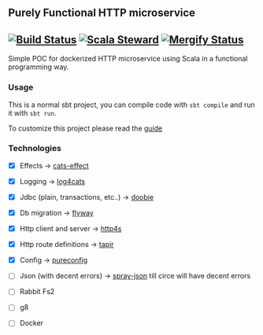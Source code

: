 ## Purely Functional HTTP microservice
[![Build Status](https://github.com/geirolz/fp-microservice/actions/workflows/cicd.yml/badge.svg)](https://github.com/geirolz/fp-microservice/actions)
[![Scala Steward](https://img.shields.io/badge/Scala_Steward-helping-blue.svg?style=flat&logo=data:image/png;base64,iVBORw0KGgoAAAANSUhEUgAAAA4AAAAQCAMAAAARSr4IAAAAVFBMVEUAAACHjojlOy5NWlrKzcYRKjGFjIbp293YycuLa3pYY2LSqql4f3pCUFTgSjNodYRmcXUsPD/NTTbjRS+2jomhgnzNc223cGvZS0HaSD0XLjbaSjElhIr+AAAAAXRSTlMAQObYZgAAAHlJREFUCNdNyosOwyAIhWHAQS1Vt7a77/3fcxxdmv0xwmckutAR1nkm4ggbyEcg/wWmlGLDAA3oL50xi6fk5ffZ3E2E3QfZDCcCN2YtbEWZt+Drc6u6rlqv7Uk0LdKqqr5rk2UCRXOk0vmQKGfc94nOJyQjouF9H/wCc9gECEYfONoAAAAASUVORK5CYII=)](https://gitlab.com/moneyfarm-tech/sandbox/steward)
[![Mergify Status](https://img.shields.io/endpoint.svg?url=https://gh.mergify.io/badges/geirolz/fp-microservice&style=flat)](https://mergify.io)
---

Simple POC for dockerized HTTP microservice using Scala in a functional programming way.


### Usage

This is a normal sbt project, you can compile code with `sbt compile` and run it
with `sbt run`.

To customize this project please read the [guide](doc/guide.md)

### Technologies
- [x] Effects                               -> [cats-effect](https://github.com/typelevel/cats-effect)
- [x] Logging                               -> [log4cats](https://github.com/typelevel/log4cats)
- [x] Jdbc (plain, transactions, etc..)     -> [doobie](https://github.com/tpolecat/doobie)
- [x] Db migration                          -> [flyway](https://github.com/flyway/flyway)
- [x] Http client and server                -> [http4s](https://github.com/http4s/http4s)
- [x] Http route definitions                -> [tapir](https://github.com/softwaremill/tapir)
- [x] Config                                -> [pureconfig](https://github.com/pureconfig/pureconfig)
- [ ] Json (with decent errors)             -> [spray-json](https://github.com/spray/spray-json) till circe will have decent errors
- [ ] Rabbit Fs2
- [ ] g8
- [ ] Docker

